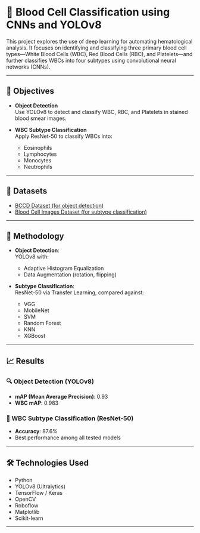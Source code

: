# 🧬 Blood Cell Classification using CNNs and YOLOv8

This project explores the use of deep learning for automating hematological analysis. It focuses on identifying and classifying three primary blood cell types—White Blood Cells (WBC), Red Blood Cells (RBC), and Platelets—and further classifies WBCs into four subtypes using convolutional neural networks (CNNs).

---

## 🔬 Objectives

- **Object Detection**  
  Use YOLOv8 to detect and classify WBC, RBC, and Platelets in stained blood smear images.

- **WBC Subtype Classification**  
  Apply ResNet-50 to classify WBCs into:
  - Eosinophils
  - Lymphocytes
  - Monocytes
  - Neutrophils

---

## 🧪 Datasets

- [BCCD Dataset (for object detection)](https://github.com/Shenggan/BCCD_Dataset)
- [Blood Cell Images Dataset (for subtype classification)](https://www.kaggle.com/datasets/paultimothymooney/blood-cells)

---

## 🧠 Methodology

- **Object Detection**:  
  YOLOv8 with:
  - Adaptive Histogram Equalization
  - Data Augmentation (rotation, flipping)
  
- **Subtype Classification**:  
  ResNet-50 via Transfer Learning, compared against:
  - VGG
  - MobileNet
  - SVM
  - Random Forest
  - KNN
  - XGBoost

---

## 📈 Results

### 🔍 Object Detection (YOLOv8)
- **mAP (Mean Average Precision)**: 0.93
- **WBC mAP**: 0.983

### 🧬 WBC Subtype Classification (ResNet-50)
- **Accuracy**: 87.6%
- Best performance among all tested models

---

## 🛠️ Technologies Used

- Python
- YOLOv8 (Ultralytics)
- TensorFlow / Keras
- OpenCV
- Roboflow
- Matplotlib
- Scikit-learn

---

